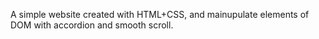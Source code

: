 A simple website created with HTML+CSS, and mainupulate elements of DOM with accordion and smooth scroll.
